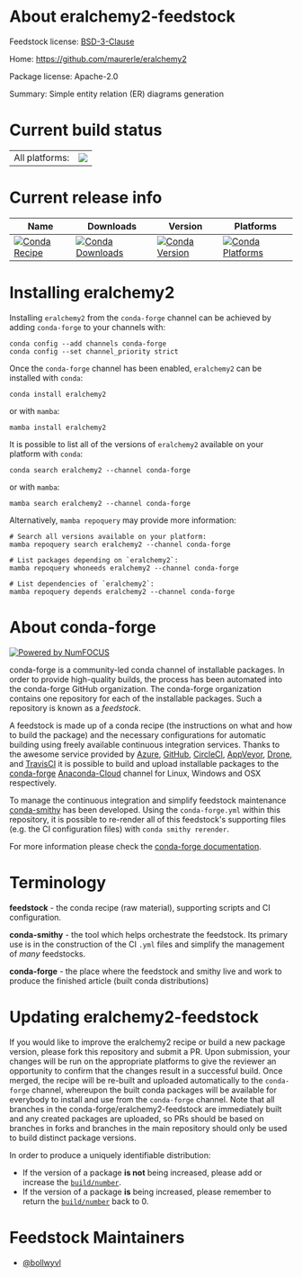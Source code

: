 About eralchemy2-feedstock
==========================

Feedstock license: [BSD-3-Clause](https://github.com/conda-forge/eralchemy2-feedstock/blob/main/LICENSE.txt)

Home: https://github.com/maurerle/eralchemy2

Package license: Apache-2.0

Summary: Simple entity relation (ER) diagrams generation

Current build status
====================


<table><tr><td>All platforms:</td>
    <td>
      <a href="https://dev.azure.com/conda-forge/feedstock-builds/_build/latest?definitionId=19690&branchName=main">
        <img src="https://dev.azure.com/conda-forge/feedstock-builds/_apis/build/status/eralchemy2-feedstock?branchName=main">
      </a>
    </td>
  </tr>
</table>

Current release info
====================

| Name | Downloads | Version | Platforms |
| --- | --- | --- | --- |
| [![Conda Recipe](https://img.shields.io/badge/recipe-eralchemy2-green.svg)](https://anaconda.org/conda-forge/eralchemy2) | [![Conda Downloads](https://img.shields.io/conda/dn/conda-forge/eralchemy2.svg)](https://anaconda.org/conda-forge/eralchemy2) | [![Conda Version](https://img.shields.io/conda/vn/conda-forge/eralchemy2.svg)](https://anaconda.org/conda-forge/eralchemy2) | [![Conda Platforms](https://img.shields.io/conda/pn/conda-forge/eralchemy2.svg)](https://anaconda.org/conda-forge/eralchemy2) |

Installing eralchemy2
=====================

Installing `eralchemy2` from the `conda-forge` channel can be achieved by adding `conda-forge` to your channels with:

```
conda config --add channels conda-forge
conda config --set channel_priority strict
```

Once the `conda-forge` channel has been enabled, `eralchemy2` can be installed with `conda`:

```
conda install eralchemy2
```

or with `mamba`:

```
mamba install eralchemy2
```

It is possible to list all of the versions of `eralchemy2` available on your platform with `conda`:

```
conda search eralchemy2 --channel conda-forge
```

or with `mamba`:

```
mamba search eralchemy2 --channel conda-forge
```

Alternatively, `mamba repoquery` may provide more information:

```
# Search all versions available on your platform:
mamba repoquery search eralchemy2 --channel conda-forge

# List packages depending on `eralchemy2`:
mamba repoquery whoneeds eralchemy2 --channel conda-forge

# List dependencies of `eralchemy2`:
mamba repoquery depends eralchemy2 --channel conda-forge
```


About conda-forge
=================

[![Powered by
NumFOCUS](https://img.shields.io/badge/powered%20by-NumFOCUS-orange.svg?style=flat&colorA=E1523D&colorB=007D8A)](https://numfocus.org)

conda-forge is a community-led conda channel of installable packages.
In order to provide high-quality builds, the process has been automated into the
conda-forge GitHub organization. The conda-forge organization contains one repository
for each of the installable packages. Such a repository is known as a *feedstock*.

A feedstock is made up of a conda recipe (the instructions on what and how to build
the package) and the necessary configurations for automatic building using freely
available continuous integration services. Thanks to the awesome service provided by
[Azure](https://azure.microsoft.com/en-us/services/devops/), [GitHub](https://github.com/),
[CircleCI](https://circleci.com/), [AppVeyor](https://www.appveyor.com/),
[Drone](https://cloud.drone.io/welcome), and [TravisCI](https://travis-ci.com/)
it is possible to build and upload installable packages to the
[conda-forge](https://anaconda.org/conda-forge) [Anaconda-Cloud](https://anaconda.org/)
channel for Linux, Windows and OSX respectively.

To manage the continuous integration and simplify feedstock maintenance
[conda-smithy](https://github.com/conda-forge/conda-smithy) has been developed.
Using the ``conda-forge.yml`` within this repository, it is possible to re-render all of
this feedstock's supporting files (e.g. the CI configuration files) with ``conda smithy rerender``.

For more information please check the [conda-forge documentation](https://conda-forge.org/docs/).

Terminology
===========

**feedstock** - the conda recipe (raw material), supporting scripts and CI configuration.

**conda-smithy** - the tool which helps orchestrate the feedstock.
                   Its primary use is in the construction of the CI ``.yml`` files
                   and simplify the management of *many* feedstocks.

**conda-forge** - the place where the feedstock and smithy live and work to
                  produce the finished article (built conda distributions)


Updating eralchemy2-feedstock
=============================

If you would like to improve the eralchemy2 recipe or build a new
package version, please fork this repository and submit a PR. Upon submission,
your changes will be run on the appropriate platforms to give the reviewer an
opportunity to confirm that the changes result in a successful build. Once
merged, the recipe will be re-built and uploaded automatically to the
`conda-forge` channel, whereupon the built conda packages will be available for
everybody to install and use from the `conda-forge` channel.
Note that all branches in the conda-forge/eralchemy2-feedstock are
immediately built and any created packages are uploaded, so PRs should be based
on branches in forks and branches in the main repository should only be used to
build distinct package versions.

In order to produce a uniquely identifiable distribution:
 * If the version of a package **is not** being increased, please add or increase
   the [``build/number``](https://docs.conda.io/projects/conda-build/en/latest/resources/define-metadata.html#build-number-and-string).
 * If the version of a package **is** being increased, please remember to return
   the [``build/number``](https://docs.conda.io/projects/conda-build/en/latest/resources/define-metadata.html#build-number-and-string)
   back to 0.

Feedstock Maintainers
=====================

* [@bollwyvl](https://github.com/bollwyvl/)

